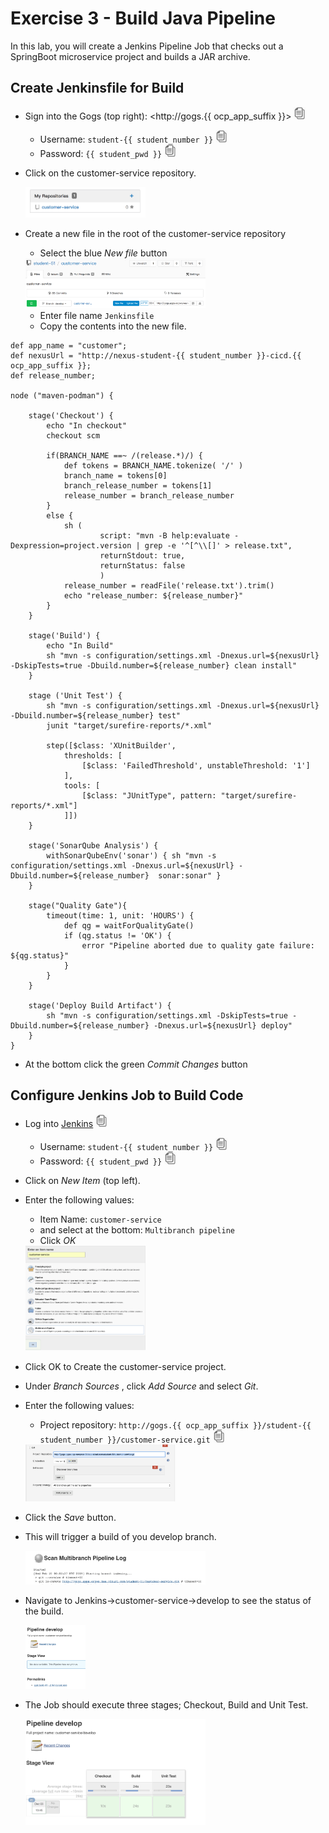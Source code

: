 # Exercise 3 - Build Java Pipeline

In this lab, you will create a Jenkins Pipeline Job that checks out a SpringBoot microservice project and builds a JAR archive.

## Create Jenkinsfile for Build

* Sign into the Gogs (top right): <http://gogs.{{ ocp_app_suffix }}> <img src="../images/copy-paste.jpeg" onclick="copyToClipboard('http://gogs.{{ ocp_app_suffix }}')" alt="copy-paste" width="20">

    * Username: `student-{{ student_number }}` <img src="../images/copy-paste.jpeg" onclick="copyToClipboard('student-{{ student_number }}')" alt="copy-paste" width="20">
    * Password: `{{ student_pwd }}` <img src="../images/copy-paste.jpeg" onclick="copyToClipboard('{{ student_pwd }}')" alt="copy-paste" width="20">


* Click on the customer-service repository.

    
    <img src="../images/customer_service.png" alt="customer_service" width="40%">

* Create a new file in the root of the customer-service repository 
   * Select the blue *New file*  button
    
        
    <img src="../images/create_new_file.png" alt="create_new_file" width="60%">
    
   * Enter file name `Jenkinsfile` 
   * Copy the contents into the new file.

```
def app_name = "customer";
def nexusUrl = "http://nexus-student-{{ student_number }}-cicd.{{ ocp_app_suffix }};
def release_number;

node ("maven-podman") {

	stage('Checkout') {
		echo "In checkout"
		checkout scm

		if(BRANCH_NAME ==~ /(release.*)/) {
			def tokens = BRANCH_NAME.tokenize( '/' )
			branch_name = tokens[0]
			branch_release_number = tokens[1]
			release_number = branch_release_number
		}
		else {
			sh (
					script: "mvn -B help:evaluate -Dexpression=project.version | grep -e '^[^\\[]' > release.txt",
					returnStdout: true,
					returnStatus: false
					)
			release_number = readFile('release.txt').trim()
			echo "release_number: ${release_number}"
		}
	}

	stage('Build') {
		echo "In Build"
		sh "mvn -s configuration/settings.xml -Dnexus.url=${nexusUrl}  -DskipTests=true -Dbuild.number=${release_number} clean install"
	}

	stage ('Unit Test') {
		sh "mvn -s configuration/settings.xml -Dnexus.url=${nexusUrl}  -Dbuild.number=${release_number} test"
		junit "target/surefire-reports/*.xml"

		step([$class: 'XUnitBuilder',
			thresholds: [
				[$class: 'FailedThreshold', unstableThreshold: '1']
			],
			tools: [
				[$class: "JUnitType", pattern: "target/surefire-reports/*.xml"]
			]])
	}

	stage('SonarQube Analysis') {
		withSonarQubeEnv('sonar') { sh "mvn -s configuration/settings.xml -Dnexus.url=${nexusUrl} -Dbuild.number=${release_number}  sonar:sonar" }
	}

	stage("Quality Gate"){
		timeout(time: 1, unit: 'HOURS') {
			def qg = waitForQualityGate()
			if (qg.status != 'OK') {
				error "Pipeline aborted due to quality gate failure: ${qg.status}"
			}
		}
	}

	stage('Deploy Build Artifact') {
		sh "mvn -s configuration/settings.xml -DskipTests=true -Dbuild.number=${release_number} -Dnexus.url=${nexusUrl} deploy"
    }
}
```

   * At the bottom click the green  *Commit Changes* button

## Configure Jenkins Job to Build Code

* Log into [Jenkins](<http://jenkins-student-{{ student_number }}-cicd.{{ ocp_app_suffix }}>) <img src="../images/copy-paste.jpeg" onclick="copyToClipboard('http://jenkins-student-{{ student_number }}-cicd.{{ ocp_app_suffix }}')" alt="copy-paste" width="20">

    * Username: `student-{{ student_number }}` <img src="../images/copy-paste.jpeg" onclick="copyToClipboard('student-{{ student_number }}')" alt="copy-paste" width="20">
    * Password: `{{ student_pwd }}` <img src="../images/copy-paste.jpeg" onclick="copyToClipboard('{{ student_pwd }}')" alt="copy-paste" width="20">

* Click on *New Item* (top left).
* Enter the following values:

    * Item Name: `customer-service`
    * and select at the bottom: `Multibranch pipeline`
    * Click *OK*


    <img src="../images/image18.png" alt="image18" width="40%">

* Click OK to Create the customer-service project.

* Under *Branch Sources* , click *Add Source* and select *Git*.

* Enter the following values:

    * Project repository: `http://gogs.{{ ocp_app_suffix }}/student-{{ student_number }}/customer-service.git` <img src="../images/copy-paste.jpeg" onclick="copyToClipboard('http://gogs.{{ ocp_app_suffix }}/student-{{ student_number }}/customer-service.git')" alt="copy-paste" width="20">


    <img src="../images/image16.png" alt="image16" width="50%">


* Click the *Save* button.

* This will trigger a build of you develop branch.

    
    <img src="../images/jenkins_build.png" alt="jenkins_build" width="60%">

* Navigate to Jenkins->customer-service->develop to see the status of the build.

    
    <img src="../images/jenkins_build_status.png" alt="jenkins_build_status" width="20%">

* The Job should execute three stages; Checkout, Build and Unit Test.

    
    <img src="../images/image17.png" alt="image17" width="60%">
